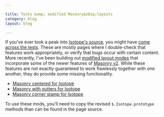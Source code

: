 ```yaml
---

title: Tests &amp; modified Masonry&nbsp;layouts
category: blog
layout: blog

---
```


If you've ever took a peak into [Isotope's source](https://github.com/desandro/isotope/tree/master/_posts/tests), you might have [come across the tests](http://isotope.metafizzy.co/tests/). These are mostly pages where I double-check that features work appropriately, or verify that bugs occur with certain content. More recently, I've been building out [modified layout modes](http://isotope.metafizzy.co/docs/extending-isotope.html) that incorporate some of the newer features of [Masonry v2](/blog/masonry-v2-released). While these features are not exactly guaranteed to work flawlessly together with one another, they do provide some missing functionality.

+ [Masonry centered for Isotope](http://isotope.metafizzy.co/custom-layout-modes/centered-masonry.html)
+ [Masonry with gutters for Isotope](http://isotope.metafizzy.co/custom-layout-modes/masonry-gutters.html)
+ [Masonry corner stamp for Isotope](http://isotope.metafizzy.co/custom-layout-modes/masonry-corner-stamp.html)

To use these mods, you'll need to copy the revised `$.Isotope.prototype` methods than can be found in the page source.